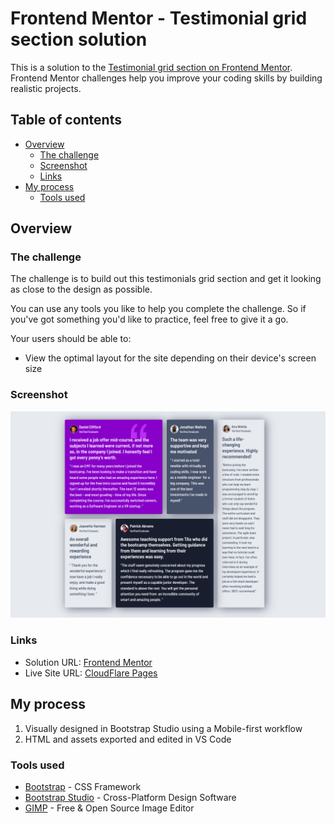 # Frontend Mentor - Testimonial grid section solution

This is a solution to the [Testimonial grid section on Frontend Mentor](https://www.frontendmentor.io/challenges/testimonials-grid-section-Nnw6J7Un7). Frontend Mentor challenges help you improve your coding skills by building realistic projects. 

## Table of contents

- [Overview](#overview)
  - [The challenge](#the-challenge)
  - [Screenshot](#screenshot)
  - [Links](#links)
- [My process](#my-process)
  - [Tools used](#tools-used)

## Overview

### The challenge

The challenge is to build out this testimonials grid section and get it looking as close to the design as possible.

You can use any tools you like to help you complete the challenge. So if you've got something you'd like to practice, feel free to give it a go.

Your users should be able to:

- View the optimal layout for the site depending on their device's screen size


### Screenshot

![screenshot](Screenshot.png)

### Links

- Solution URL: [Frontend Mentor](https://www.frontendmentor.io/solutions/bootstrap-studio-recipe-page-aOpsVoQRKG)
- Live Site URL: [CloudFlare Pages](https://recipe-page-2bw.pages.dev/)

## My process

1. Visually designed in Bootstrap Studio using a Mobile-first workflow
2. HTML and assets exported and edited in VS Code

### Tools used

- [Bootstrap](https://getbootstrap.com/) - CSS Framework
- [Bootstrap Studio](https://bootstrapstudio.io/) - Cross-Platform Design Software
- [GIMP](https://www.gimp.org/) - Free & Open Source Image Editor
